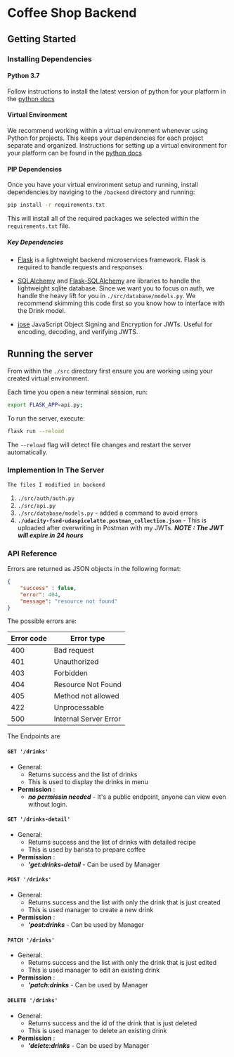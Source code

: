 # Coffee Shop Backend

## Getting Started

### Installing Dependencies

#### Python 3.7

Follow instructions to install the latest version of python for your platform in the [python docs](https://docs.python.org/3/using/unix.html#getting-and-installing-the-latest-version-of-python)

#### Virtual Environment

We recommend working within a virtual environment whenever using Python for projects. This keeps your dependencies for each project separate and organized. Instructions for setting up a virtual environment for your platform can be found in the [python docs](https://packaging.python.org/guides/installing-using-pip-and-virtual-environments/)

#### PIP Dependencies

Once you have your virtual environment setup and running, install dependencies by naviging to the `/backend` directory and running:

```bash
pip install -r requirements.txt
```

This will install all of the required packages we selected within the `requirements.txt` file.

##### Key Dependencies

- [Flask](http://flask.pocoo.org/) is a lightweight backend microservices framework. Flask is required to handle requests and responses.

- [SQLAlchemy](https://www.sqlalchemy.org/) and [Flask-SQLAlchemy](https://flask-sqlalchemy.palletsprojects.com/en/2.x/) are libraries to handle the lightweight sqlite database. Since we want you to focus on auth, we handle the heavy lift for you in `./src/database/models.py`. We recommend skimming this code first so you know how to interface with the Drink model.

- [jose](https://python-jose.readthedocs.io/en/latest/) JavaScript Object Signing and Encryption for JWTs. Useful for encoding, decoding, and verifying JWTS.

## Running the server

From within the `./src` directory first ensure you are working using your created virtual environment.

Each time you open a new terminal session, run:

```bash
export FLASK_APP=api.py;
```

To run the server, execute:

```bash
flask run --reload
```

The `--reload` flag will detect file changes and restart the server automatically.

### Implemention In The Server
    The files I modified in backend
1. `./src/auth/auth.py`
2. `./src/api.py`
3. `./src/database/models.py` - added a command to avoid errors
4. **`./udacity-fsnd-udaspicelatte.postman_collection.json`** - This is uploaded after overwriting in Postman with my JWTs. ***NOTE : The JWT will expire in 24 hours***

### API Reference
Errors are returned as JSON objects in the following format:
```json
{
    "success" : false,
    "error": 404,
    "message": "resource not found"
}
```
The possible errors are:

Error code | Error type |
--- | --- |
400 | Bad request
401 | Unauthorized
403 | Forbidden
404 | Resource Not Found
405 | Method not allowed
422 | Unprocessable
500 | Internal Server Error

The Endpoints are 

#### `GET '/drinks'`
- General:
    - Returns success and the list of drinks
    - This is used to display the drinks in menu
- **Permission** : 
    - ***no permissin needed*** - It's a public endpoint, anyone can view even without login. 

#### `GET '/drinks-detail'`
- General:
    - Returns success and the list of drinks with detailed recipe
    - This is used by barista to prepare coffee
- **Permission** : 
    - ***'get:drinks-detail*** - Can be used by Manager

#### `POST '/drinks'`
- General:
    - Returns success and the list with only the drink that is just created 
    - This is used manager to create a new drink
- **Permission** : 
    - ***'post:drinks*** - Can be used by Manager

#### `PATCH '/drinks'`
- General:
    - Returns success and the list with only the drink that is just edited 
    - This is used manager to edit an existing drink
- **Permission** : 
    - ***'patch:drinks*** - Can be used by Manager

#### `DELETE '/drinks'`
- General:
    - Returns success and the id of the drink that is just deleted 
    - This is used manager to delete an existing drink
- **Permission** : 
    - ***'delete:drinks*** - Can be used by Manager
